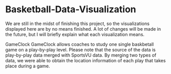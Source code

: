 # Basketball-Data-Visualization
We are still in the midst of finishing this project, so the visualizations displayed here are by no means finished. A lot of changes will be made in the future, but I will briefly explain what each visualization means. 


GameClock
  GameClock allows coaches to study one single baskbetall game on a play-by-play level. Please note that the source of the data is play-by-play data merged with SportsVU data. By merging two types of data, we were able to obtain the location information of each play that takes place during a game.
  
  
  
  


